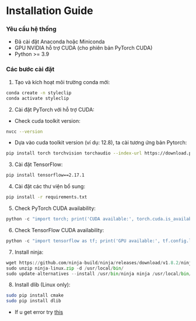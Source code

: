 # Installation Guide

### Yêu cầu hệ thống
- Đã cài đặt Anaconda hoặc Miniconda
- GPU NVIDIA hỗ trợ CUDA (cho phiên bản PyTorch CUDA)
- Python >= 3.9
### Các bước cài đặt

1. Tạo và kích hoạt môi trường conda mới:
```bash
conda create -n styleclip
conda activate styleclip
```
2. Cài đặt PyTorch với hỗ trợ CUDA:
- Check cuda toolkit version:
```bash
nvcc --version
```
- Dựa vào cuda toolkit version (ví dụ: 12.8), ta cài tương ứng bản Pytorch:
```bash
pip install torch torchvision torchaudio --index-url https://download.pytorch.org/whl/cu12.8
```

3. Cài đặt TensorFlow:
```bash
pip install tensorflow==2.17.1
```

4. Cài đặt các thư viện bổ sung:
```bash
pip install -r requirements.txt
```

5. Check PyTorch CUDA availability:
```python
python -c "import torch; print('CUDA available:', torch.cuda.is_available()); print('CUDA version:', torch.version.cuda if torch.cuda.is_available() else 'Not available')"
```

6. Check TensorFlow CUDA availability:
```python
python -c "import tensorflow as tf; print('GPU available:', tf.config.list_physical_devices('GPU')); print('TensorFlow version:', tf.__version__)"
```

7. Install ninja:
```python
wget https://github.com/ninja-build/ninja/releases/download/v1.8.2/ninja-linux.zip
sudo unzip ninja-linux.zip -d /usr/local/bin/
sudo update-alternatives --install /usr/bin/ninja ninja /usr/local/bin/ninja 1 --force
```
8. Install dlib (Linux only):
```bash
sudo pip install cmake
sudo pip install dlib
```
- If u get error try [this](https://github.com/z-mahmud22/Dlib_Windows_Python3.x)